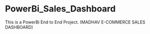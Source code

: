 # PowerBi_Sales_Dashboard
This is a PowerBi End to End Project.
(MADHAV E-COMMERCE SALES DASHBOARD)
